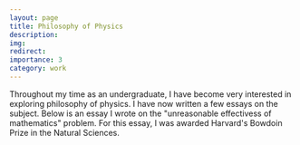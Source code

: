 ```yaml
---
layout: page
title: Philosophy of Physics
description:
img: 
redirect: 
importance: 3
category: work
---
```


Throughout my time as an undergraduate, I have become very interested in exploring philosophy of physics. I have now written a few essays on the subject. Below is an essay I wrote on the "unreasonable effectivess of mathematics" problem. For this essay, I was awarded Harvard's Bowdoin Prize in the Natural Sciences.

<object data="/assets/pdf/KH - Bowdoin Prize Essay.pdf" width="800" height="800" type='application/pdf'></object>
